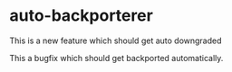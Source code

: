 # auto-backporterer

This is a new feature which should get auto downgraded

This a bugfix which should get backported automatically.


